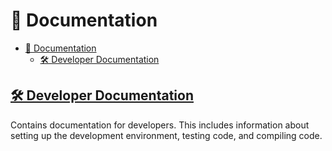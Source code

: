 <!-- Part of the Revical Project, under the MIT license. See '/LICENSE' for license information. SPDX-License-Identifier: MIT License. -->

# 📑 Documentation

- [📑 Documentation](#-documentation)
  - [🛠️ Developer Documentation](#️-developer-documentation)

## [🛠️ Developer Documentation](./developers/README.md)

Contains documentation for developers. This includes information about setting up the development environment, testing code, and compiling code.